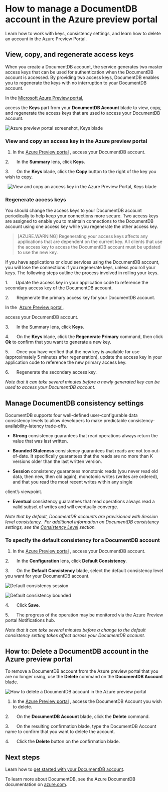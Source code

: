 <properties 
	pageTitle="Manage a DocumentDB account via the Azure preview portal | Windows Azure" 
	description="Learn how to manage your DocumentDB account via the Azure preview portal. Find a guide on using the Azure Preview Portal to view, copy, delete and access accounts." 
	keywords="Azure preview portal, documentdb, azure, Microsoft azure"
	services="documentdb" 
	documentationCenter="" 
	authors="AndrewHoh" 
	manager="jhubbard" 
	editor="cgronlun"/>

<tags
	ms.service="documentdb"
	ms.date="10/22/2015"
	wacn.date=""/>

# How to manage a DocumentDB account in the Azure preview portal

Learn how to work with keys, consistency settings, and learn how to delete an account in the Azure Preview Portal.

## <a id="keys"></a>View, copy, and regenerate access keys
When you create a DocumentDB account, the service generates two master access keys that 
can be used for authentication when the DocumentDB
account is accessed. By providing two access keys, DocumentDB enables
you to regenerate the keys with no interruption to your DocumentDB
account.

<!-- deleted by customization
In the [Windows Azure Preview portal](https://manage.windowsazure.cn/),
-->
<!-- keep by customization: begin -->
In the [Microsoft Azure Preview portal](https://portal.azure.com/),
<!-- keep by customization: end -->
access the **Keys** part from your **DocumentDB Account** blade to view,
copy, and regenerate the access keys that are used to access your
DocumentDB account.

<!-- deleted by customization
![Azure preview portal screenshot, Keys blade](./media/documentdb-manage-account/keys.png)
-->
<!-- keep by customization: begin -->
![Azure preview portal screenshot, Keys blade](media/documentdb-manage-account/keys.png)
<!-- keep by customization: end -->

### View and copy an access key in the Azure preview portal

1. In the [Azure Preview <!-- deleted by customization portal](https://manage.windowsazure.cn/) --><!-- keep by customization: begin --> portal](https://portal.azure.com/) <!-- keep by customization: end -->, access your DocumentDB account.

2.      In the **Summary** lens, click **Keys**.

3.      On the **Keys** blade, click the **Copy** button to the right of the
key you wish to copy.

  ![View and copy an access key in the Azure Preview Portal, Keys blade](./media/documentdb-manage-account/image004.jpg)

### Regenerate access keys

You should change the access keys to your DocumentDB account
periodically to help keep your connections more secure. Two access keys
are assigned to enable you to maintain connections to the DocumentDB
account using one access key while you regenerate the other access key.

> [AZURE.WARNING] Regenerating your access keys affects any applications that are
dependent on the current key. All clients that use the access key to
access the DocumentDB account must be updated to use the new key.

If you have applications or cloud services using the DocumentDB account,
you will lose the connections if you regenerate keys, unless you roll
your keys. The following steps outline the process involved in rolling your keys.

1.      Update the access key in your application code to reference the
secondary access key of the DocumentDB account.

2.      Regenerate the primary access key for your DocumentDB account.
<!-- deleted by customization
In the [Azure Preview portal](https://manage.windowsazure.cn/),
-->
<!-- keep by customization: begin -->
In the  [Azure Preview portal](https://portal.azure.com/),
<!-- keep by customization: end -->
access your DocumentDB account.

3.      In the Summary lens, click **Keys**.

4.      On the **Keys** blade, click the **Regenerate Primary** command, then
click **Ok** to confirm that you want to generate a new key.

5.      Once you have verified that the new key is available for use
(approximately 5 minutes after regeneration), update the access key in
your application code to reference the new primary access key.

6.      Regenerate the secondary access key.

*Note that it can take several minutes before a newly generated key can
be used to access your DocumentDB account.*

## <a id="consistency"></a>Manage DocumentDB consistency settings
DocumentDB supports four well-defined user-configurable data consistency
levels to allow developers to make predictable
consistency-availability-latency trade-offs.

- **Strong** consistency guarantees that read operations always
return the value that was last written.

- **Bounded Staleness** consistency guarantees that reads are
not too out-of-date. It specifically guarantees that the reads are no
more than <!-- deleted by customization *K* --><!-- keep by customization: begin --> K <!-- keep by customization: end --> versions older than the last written version.

- **Session** consistency guarantees monotonic reads (you never
read old data, then new, then old again), monotonic writes (writes are
ordered), and that you read the most recent writes within any single
<!-- deleted by customization
client's viewpoint.
-->
<!-- keep by customization: begin -->
client’s viewpoint.
<!-- keep by customization: end -->

- **Eventual** consistency guarantees that read operations
always read a valid subset of writes and will eventually converge.

*Note that by default, DocumentDB accounts are provisioned with Session
level consistency.  For additional information on DocumentDB consistency
settings, see the [Consistency
Level](http://go.microsoft.com/fwlink/p/?LinkId=402365) section.*

### To specify the default consistency for a DocumentDB account

1. In the [Azure Preview <!-- deleted by customization portal](https://manage.windowsazure.cn/) --><!-- keep by customization: begin --> portal](https://portal.azure.com/) <!-- keep by customization: end -->, access your DocumentDB account.

2.      In the **Configuration** lens, click **Default Consistency**.

3.      On the **Default Consistency** blade, select the default consistency
level you want for your DocumentDB account.

![Default consistency session](./media/documentdb-manage-account/image005.png)

![Default consistency bounded](./media/documentdb-manage-account/image006.png)

4.      Click **Save**.

5.      The progress of the operation may be monitored via the Azure Preview portal Notifications hub.

*Note that it can take several minutes before a change to the default
consistency setting takes <!-- deleted by customization effect --><!-- keep by customization: begin --> affect <!-- keep by customization: end --> across your DocumentDB account.*

## <a id="delete"></a> How to: Delete a DocumentDB account in the Azure preview portal
To remove a DocumentDB account from the Azure preview portal that you are no longer using, use the
**Delete** command on the **DocumentDB Account** blade.

![How to delete a DocumentDB account in the Azure preview portal](./media/documentdb-manage-account/image009.png)

1. In the [Azure Preview <!-- deleted by customization portal](https://manage.windowsazure.cn/) --><!-- keep by customization: begin --> portal](https://portal.azure.com/) <!-- keep by customization: end -->, access the DocumentDB Account you
wish to delete. 

2.      On the **DocumentDB Account** blade, click the **Delete** command.

3.      On the resulting confirmation blade, type the DocumentDB Account
name to confirm that you want to delete the account.

4.      Click the **Delete** button on the confirmation blade.

## <a id="next"></a>Next steps

Learn how to [get started with your DocumentDB
    account](http://go.microsoft.com/fwlink/p/?LinkId=402364).

To learn more about DocumentDB, see the Azure DocumentDB
    documentation on
    [azure.com](http://go.microsoft.com/fwlink/?LinkID=402319&clcid=0x409).

 